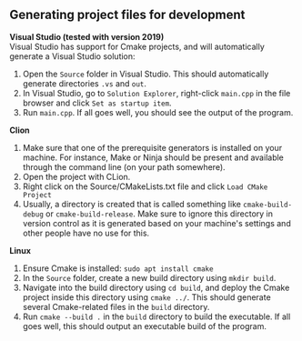 ## Generating project files for development
**Visual Studio (tested with version 2019)**  
Visual Studio has support for Cmake projects, and will automatically generate a Visual Studio solution:  
1. Open the `Source` folder in Visual Studio. This should automatically generate directories `.vs` and `out`.
2. In Visual Studio, go to `Solution Explorer`, right-click `main.cpp` in the file browser and click `Set as startup item`.
3. Run `main.cpp`. If all goes well, you should see the output of the program.  

**Clion**  
1. Make sure that one of the prerequisite generators is installed on your machine. For instance, Make or Ninja should be present and available through the command line (on your path somewhere).
2. Open the project with CLion.
3. Right click on the Source/CMakeLists.txt file and click `Load CMake Project`
4. Usually, a directory is created that is called something like `cmake-build-debug` or `cmake-build-release`. Make sure to ignore this directory in version control as it is generated based on your machine's settings and other people have no use for this.

**Linux**  
1. Ensure Cmake is installed: `sudo apt install cmake`
2. In the `Source` folder, create a new build directory using `mkdir build`.
3. Navigate into the build directory using `cd build`, and deploy the Cmake project inside this directory using `cmake ../`. This should generate several Cmake-related files in the `build` directory.
4. Run `cmake --build .` in the `build` directory to build the executable. If all goes well, this should output an executable build of the program.

